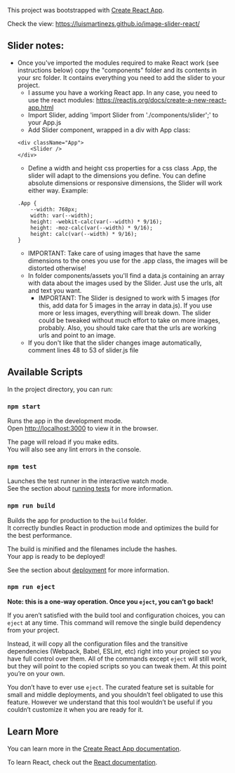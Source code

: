 This project was bootstrapped with [Create React App](https://github.com/facebook/create-react-app).

Check the view: https://luismartinezs.github.io/image-slider-react/

## Slider notes:

- Once you've imported the modules required to make React work (see instructions below) copy the "components" folder and its contents in your src folder. It contains everything you need to add the slider to your project.
    - I assume you have a working React app. In any case, you need to use the react modules: https://reactjs.org/docs/create-a-new-react-app.html
    - Import Slider, adding 'import Slider from './components/slider';' to your App.js
    - Add Slider component, wrapped in a div with App class:
    ```
    <div className="App">
        <Slider />
    </div>
    ```
    - Define a width and height css properties for a css class .App, the slider will adapt to the dimensions you define. You can define absolute dimensions or responsive dimensions, the Slider will work either way. Example:
    ```
    .App {
        --width: 768px;
        width: var(--width);
        height: -webkit-calc(var(--width) * 9/16);
        height: -moz-calc(var(--width) * 9/16);
        height: calc(var(--width) * 9/16);
    }
    ```
    - IMPORTANT: Take care of using images that have the same dimensions to the ones you use for the .app class, the images will be distorted otherwise!
    - In folder components/assets you'll find a data.js containing an array with data about the images used by the Slider. Just use the urls, alt and text you want.
        - IMPORTANT: The Slider is designed to work with 5 images (for this, add data for 5 images in the array in data.js). If you use more or less images, everything will break down. The slider could be tweaked without much effort to take on more images, probably. Also, you should take care that the urls are working urls and point to an image.
    - If you don't like that the slider changes image automatically, comment lines 48 to 53 of slider.js file

## Available Scripts

In the project directory, you can run:

### `npm start`

Runs the app in the development mode.<br>
Open [http://localhost:3000](http://localhost:3000) to view it in the browser.

The page will reload if you make edits.<br>
You will also see any lint errors in the console.

### `npm test`

Launches the test runner in the interactive watch mode.<br>
See the section about [running tests](https://facebook.github.io/create-react-app/docs/running-tests) for more information.

### `npm run build`

Builds the app for production to the `build` folder.<br>
It correctly bundles React in production mode and optimizes the build for the best performance.

The build is minified and the filenames include the hashes.<br>
Your app is ready to be deployed!

See the section about [deployment](https://facebook.github.io/create-react-app/docs/deployment) for more information.

### `npm run eject`

**Note: this is a one-way operation. Once you `eject`, you can’t go back!**

If you aren’t satisfied with the build tool and configuration choices, you can `eject` at any time. This command will remove the single build dependency from your project.

Instead, it will copy all the configuration files and the transitive dependencies (Webpack, Babel, ESLint, etc) right into your project so you have full control over them. All of the commands except `eject` will still work, but they will point to the copied scripts so you can tweak them. At this point you’re on your own.

You don’t have to ever use `eject`. The curated feature set is suitable for small and middle deployments, and you shouldn’t feel obligated to use this feature. However we understand that this tool wouldn’t be useful if you couldn’t customize it when you are ready for it.

## Learn More

You can learn more in the [Create React App documentation](https://facebook.github.io/create-react-app/docs/getting-started).

To learn React, check out the [React documentation](https://reactjs.org/).
